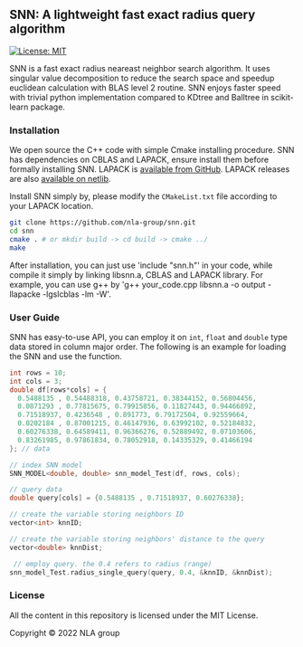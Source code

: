 ## SNN: A lightweight fast exact radius query algorithm

[![License: MIT](https://img.shields.io/badge/License-MIT-yellow.svg)](https://opensource.org/licenses/MIT)

SNN is a fast exact radius neareast neighbor search algorithm. It uses singular value decomposition to reduce the search space and speedup euclidean calculation with BLAS level 2 routine.  SNN enjoys faster speed with trivial python implementation compared to KDtree and Balltree in scikit-learn package. 



### Installation

We open source the C++ code with simple Cmake installing procedure. SNN has dependencies on CBLAS and LAPACK, ensure install them before formally installing SNN. LAPACK is [available from GitHub](https://github.com/Reference-LAPACK/lapack). LAPACK releases are also [available on netlib](http://www.netlib.org/lapack/).

Install SNN simply by, please modify the ``CMakeList.txt`` file according to your LAPACK location.  
```sh
git clone https://github.com/nla-group/snn.git
cd snn
cmake . # or mkdir build -> cd build -> cmake ../
make 
```

After installation, you can just use 'include "snn.h"' in your code, while compile it simply by linking libsnn.a, CBLAS and LAPACK library. 
For example, you can use g++ by 'g++ your_code.cpp libsnn.a -o output -llapacke -lgslcblas -lm -W'.


### User Guide

SNN has easy-to-use API, you can employ it on ``int``, ``float`` and ``double`` type data stored in column major order. The following is an example for loading the SNN and use the function. 

```c++
int rows = 10;
int cols = 3;
double df[rows*cols] = {
  0.5488135 , 0.54488318, 0.43758721, 0.38344152, 0.56804456,
  0.0871293 , 0.77815675, 0.79915856, 0.11827443, 0.94466892,
  0.71518937, 0.4236548 , 0.891773, 0.79172504, 0.92559664,
  0.0202184 , 0.87001215, 0.46147936, 0.63992102, 0.52184832,
  0.60276338, 0.64589411, 0.96366276, 0.52889492, 0.07103606,
  0.83261985, 0.97861834, 0.78052918, 0.14335329, 0.41466194
}; // data

// index SNN model
SNN_MODEL<double, double> snn_model_Test(df, rows, cols);

// query data
double query[cols] = {0.5488135 , 0.71518937, 0.60276338}; 

// create the variable storing neighbors ID 
vector<int> knnID; 

// create the variable storing neighbors' distance to the query
vector<double> knnDist; 

 // employ query. the 0.4 refers to radius (range) 
snn_model_Test.radius_single_query(query, 0.4, &knnID, &knnDist);
```

### License
All the content in this repository is licensed under the MIT License.

Copyright © 2022 NLA group

